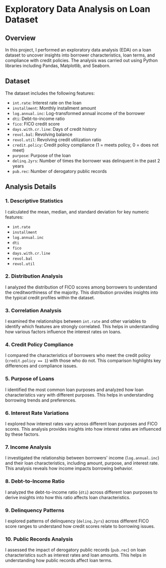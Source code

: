 # Exploratory Data Analysis on Loan Dataset

## Overview
In this project, I performed an exploratory data analysis (EDA) on a loan dataset to uncover insights into borrower characteristics, loan terms, and compliance with credit policies. The analysis was carried out using Python libraries including Pandas, Matplotlib, and Seaborn.

## Dataset
The dataset includes the following features:
- `int.rate`: Interest rate on the loan
- `installment`: Monthly installment amount
- `log.annual.inc`: Log-transformed annual income of the borrower
- `dti`: Debt-to-income ratio
- `fico`: FICO credit score
- `days.with.cr.line`: Days of credit history
- `revol.bal`: Revolving balance
- `revol.util`: Revolving credit utilization ratio
- `credit.policy`: Credit policy compliance (1 = meets policy, 0 = does not meet)
- `purpose`: Purpose of the loan
- `delinq.2yrs`: Number of times the borrower was delinquent in the past 2 years
- `pub.rec`: Number of derogatory public records

## Analysis Details

### 1. Descriptive Statistics
I calculated the mean, median, and standard deviation for key numeric features:
- `int.rate`
- `installment`
- `log.annual.inc`
- `dti`
- `fico`
- `days.with.cr.line`
- `revol.bal`
- `revol.util`

### 2. Distribution Analysis
I analyzed the distribution of FICO scores among borrowers to understand the creditworthiness of the majority. This distribution provides insights into the typical credit profiles within the dataset.

### 3. Correlation Analysis
I examined the relationships between `int.rate` and other variables to identify which features are strongly correlated. This helps in understanding how various factors influence the interest rates on loans.

### 4. Credit Policy Compliance
I compared the characteristics of borrowers who meet the credit policy (`credit.policy == 1`) with those who do not. This comparison highlights key differences and compliance issues.

### 5. Purpose of Loans
I identified the most common loan purposes and analyzed how loan characteristics vary with different purposes. This helps in understanding borrowing trends and preferences.

### 6. Interest Rate Variations
I explored how interest rates vary across different loan purposes and FICO scores. This analysis provides insights into how interest rates are influenced by these factors.

### 7. Income Analysis
I investigated the relationship between borrowers' income (`log.annual.inc`) and their loan characteristics, including amount, purpose, and interest rate. This analysis reveals how income impacts borrowing behavior.

### 8. Debt-to-Income Ratio
I analyzed the debt-to-income ratio (`dti`) across different loan purposes to derive insights into how this ratio affects loan characteristics.

### 9. Delinquency Patterns
I explored patterns of delinquency (`delinq.2yrs`) across different FICO score ranges to understand how credit scores relate to borrowing issues.

### 10. Public Records Analysis
I assessed the impact of derogatory public records (`pub.rec`) on loan characteristics such as interest rates and loan amounts. This helps in understanding how public records affect loan terms.
